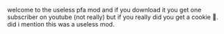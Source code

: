 welcome to the useless pfa mod and if you download it you get one subscriber on youtube (not really) but if you really did you get a cookie 🍪.
did i mention this was a useless mod.

